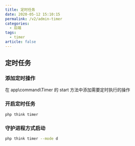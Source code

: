 ```yaml
---
title: 定时任务
date: 2020-05-12 15:10:15
permalink: /v2/admin-timer
categories: 
  - 后端
tags: 
  - timer
article: false
---
```


## 定时任务

### 添加定时操作
在 app\command\Timer 的 start 方法中添加需要定时执行的操作

### 开启定时任务
```bash
php think timer
```

### 守护进程方式启动
```bash
php think timer --mode d
```
